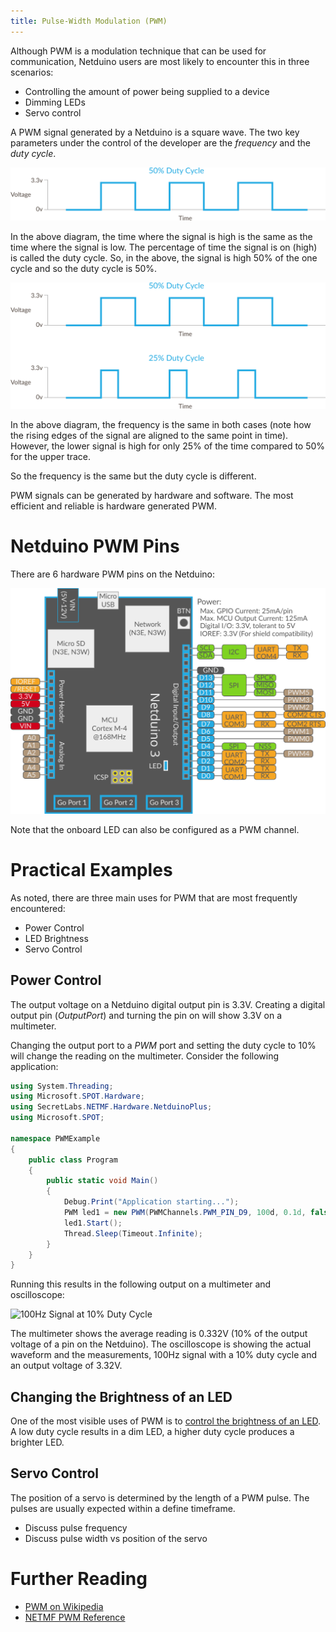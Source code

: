 ```yaml
---
title: Pulse-Width Modulation (PWM)
---
```


Although PWM is a modulation technique that can be used for communication, Netduino users are most likely to encounter this in three scenarios:

- Controlling the amount of power being supplied to a device
- Dimming LEDs
- Servo control

A PWM signal generated by a Netduino is a square wave.  The two key parameters under the control of the developer are the _frequency_ and the _duty cycle_.

![PWM 50% Duty Cycle](PWM_50p_DutyCycle.svg)

In the above diagram, the time where the signal is high is the same as the time where the signal is low.  The percentage of time the signal is on (high) is called the duty cycle.  So, in the above, the signal is high 50% of the one cycle and so the duty cycle is 50%.

![50% and 25% Duty Cycle](PWM_50p_v_25p_DutyCycle.svg)

In the above diagram, the frequency is the same in both cases (note how the rising edges of the signal are aligned to the same point in time).  However, the lower signal is high for only 25% of the time compared to 50% for the upper trace.

So the frequency is the same but the duty cycle is different.

PWM signals can be generated by hardware and software.  The most efficient and reliable is hardware generated PWM.

# Netduino PWM Pins

There are 6 hardware PWM pins on the Netduino:

![N3 Pinout Diagram](../../../About/Netduino3_Pinout.svg)

Note that the onboard LED can also be configured as a PWM channel.

# Practical Examples

As noted, there are three main uses for PWM that are most frequently encountered:

- Power Control
- LED Brightness
- Servo Control

## Power Control

The output voltage on a Netduino digital output pin is 3.3V.  Creating a digital output pin (_OutputPort_) and turning the pin on will show 3.3V on a multimeter.

Changing the output port to a _PWM_ port and setting the duty cycle to 10% will change the reading on the multimeter.  Consider the following application:

```csharp
using System.Threading;
using Microsoft.SPOT.Hardware;
using SecretLabs.NETMF.Hardware.NetduinoPlus;
using Microsoft.SPOT;

namespace PWMExample
{
	public class Program
	{
		public static void Main()
		{
            Debug.Print("Application starting...");
            PWM led1 = new PWM(PWMChannels.PWM_PIN_D9, 100d, 0.1d, false);
			led1.Start();
            Thread.Sleep(Timeout.Infinite);
		}
	}
}
```

Running this results in the following output on a multimeter and oscilloscope:

![100Hz Signal at 10% Duty Cycle](10PercentDutyCycle.jpg)

The multimeter shows the average reading is 0.332V (10% of the output voltage of a pin on the Netduino).  The oscilloscope is showing the actual waveform and the measurements, 100Hz signal with a 10% duty cycle and an output voltage of 3.32V.

## Changing the Brightness of an LED

One of the most visible uses of PWM is to [control the brightness of an LED](/Hardware/Reference/Components/LEDs/Driving_w_PWM/).  A low duty cycle results in a dim LED, a higher duty cycle produces a brighter LED.

## Servo Control

The position of a servo is determined by the length of a PWM pulse.  The pulses are usually expected within a define timeframe.

- Discuss pulse frequency
- Discuss pulse width vs position of the servo

# Further Reading

- [PWM on Wikipedia](https://en.wikipedia.org/wiki/Pulse-width_modulation)
- [NETMF PWM Reference](https://msdn.microsoft.com/en-us/library/microsoft.spot.hardware.pwm(v=vs.102).aspx)


